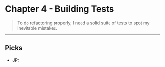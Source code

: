 # Chapter 4 - Building Tests

> To do refactoring properly, I need a solid suite of tests to spot my inevitable mistakes.

---

## Picks

- JP:

